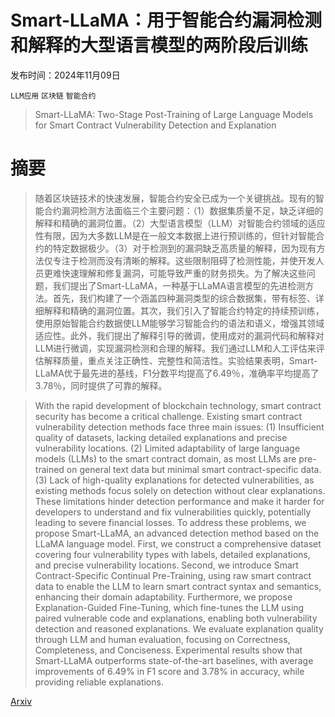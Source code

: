 # Smart-LLaMA：用于智能合约漏洞检测和解释的大型语言模型的两阶段后训练

发布时间：2024年11月09日

`LLM应用` `区块链` `智能合约`

> Smart-LLaMA: Two-Stage Post-Training of Large Language Models for Smart Contract Vulnerability Detection and Explanation

# 摘要

> 随着区块链技术的快速发展，智能合约安全已成为一个关键挑战。现有的智能合约漏洞检测方法面临三个主要问题：（1）数据集质量不足，缺乏详细的解释和精确的漏洞位置。（2）大型语言模型（LLM）对智能合约领域的适应性有限，因为大多数LLM是在一般文本数据上进行预训练的，但针对智能合约的特定数据极少。（3）对于检测到的漏洞缺乏高质量的解释，因为现有方法仅专注于检测而没有清晰的解释。这些限制阻碍了检测性能，并使开发人员更难快速理解和修复漏洞，可能导致严重的财务损失。为了解决这些问题，我们提出了Smart-LLaMA，一种基于LLaMA语言模型的先进检测方法。首先，我们构建了一个涵盖四种漏洞类型的综合数据集，带有标签、详细解释和精确的漏洞位置。其次，我们引入了智能合约特定的持续预训练，使用原始智能合约数据使LLM能够学习智能合约的语法和语义，增强其领域适应性。此外，我们提出了解释引导的微调，使用成对的漏洞代码和解释对LLM进行微调，实现漏洞检测和合理的解释。我们通过LLM和人工评估来评估解释质量，重点关注正确性、完整性和简洁性。实验结果表明，Smart-LLaMA优于最先进的基线，F1分数平均提高了6.49％，准确率平均提高了3.78％，同时提供了可靠的解释。

> With the rapid development of blockchain technology, smart contract security has become a critical challenge. Existing smart contract vulnerability detection methods face three main issues: (1) Insufficient quality of datasets, lacking detailed explanations and precise vulnerability locations. (2) Limited adaptability of large language models (LLMs) to the smart contract domain, as most LLMs are pre-trained on general text data but minimal smart contract-specific data. (3) Lack of high-quality explanations for detected vulnerabilities, as existing methods focus solely on detection without clear explanations. These limitations hinder detection performance and make it harder for developers to understand and fix vulnerabilities quickly, potentially leading to severe financial losses. To address these problems, we propose Smart-LLaMA, an advanced detection method based on the LLaMA language model. First, we construct a comprehensive dataset covering four vulnerability types with labels, detailed explanations, and precise vulnerability locations. Second, we introduce Smart Contract-Specific Continual Pre-Training, using raw smart contract data to enable the LLM to learn smart contract syntax and semantics, enhancing their domain adaptability. Furthermore, we propose Explanation-Guided Fine-Tuning, which fine-tunes the LLM using paired vulnerable code and explanations, enabling both vulnerability detection and reasoned explanations. We evaluate explanation quality through LLM and human evaluation, focusing on Correctness, Completeness, and Conciseness. Experimental results show that Smart-LLaMA outperforms state-of-the-art baselines, with average improvements of 6.49% in F1 score and 3.78% in accuracy, while providing reliable explanations.

[Arxiv](https://arxiv.org/abs/2411.06221)